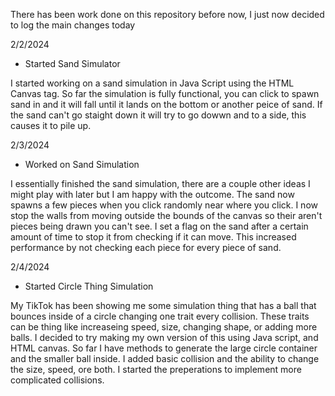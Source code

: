 There has been work done on this repository before now, I just now decided to log the main changes today

2/2/2024
- Started Sand Simulator

I started working on a sand simulation in Java Script using the HTML Canvas tag.
So far the simulation is fully functional, you can click to spawn sand in and it will fall until it lands on the bottom or another peice of sand.
If the sand can't go staight down it will try to go dowwn and to a side, this causes it to pile up.

2/3/2024
- Worked on Sand Simulation

I essentially finished the sand simulation, there are a couple other ideas I might play with later but I am happy with the outcome.
The sand now spawns a few pieces when you click randomly near where you click.
I now stop the walls from moving outside the bounds of the canvas so their aren't pieces being drawn you can't see.
I set a flag on the sand after a certain amount of time to stop it from checking if it can move. This increased performance by not checking each piece for every piece of sand.

2/4/2024
- Started Circle Thing Simulation

My TikTok has been showing me some simulation thing that has a ball that bounces inside of a circle changing one trait every collision. 
These traits can be thing like increaseing speed, size, changing shape, or adding more balls.
I decided to try making my own version of this using Java script, and HTML canvas.
So far I have methods to generate the large circle container and the smaller ball inside.
I added basic collision and the ability to change the size, speed, ore both.
I started the preperations to implement more complicated collisions.
